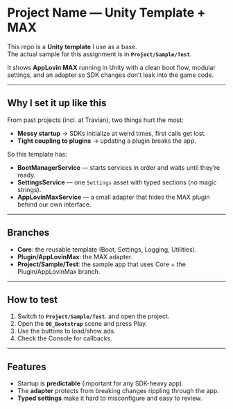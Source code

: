 # Project Name — Unity Template + MAX

This repo is a **Unity template** I use as a base.  
The actual sample for this assignment is in **`Project/Sample/Test`**.

It shows **AppLovin MAX** running in Unity with a clean boot flow, modular settings, and an adapter so SDK changes don’t leak into the game code.

---

## Why I set it up like this

From past projects (incl. at Travian), two things hurt the most:
- **Messy startup** → SDKs initialize at weird times, first calls get lost.
- **Tight coupling to plugins** → updating a plugin breaks the app.

So this template has:
- **BootManagerService** — starts services in order and waits until they’re ready.
- **SettingsService** — one `Settings` asset with typed sections (no magic strings).
- **AppLovinMaxService** — a small adapter that hides the MAX plugin behind our own interface.

---

## Branches
- **Core**: the reusable template (Boot, Settings, Logging, Utilities).
- **Plugin/AppLovinMax**: the MAX adapter.
- **Project/Sample/Test**: the sample app that uses Core + the Plugin/AppLovinMax branch.

---

## How to test

1. Switch to **`Project/Sample/Test`**. and open the project.
2. Open the **`00_Bootstrap`** scene and press Play.
3. Use the buttons to load/show ads.
4. Check the Console for callbacks.

---

## Features

- Startup is **predictable** (important for any SDK-heavy app).
- The **adapter** protects from breaking changes rippling through the app.
- **Typed settings** make it hard to misconfigure and easy to review.
